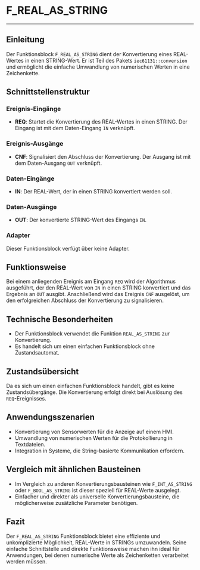 # F_REAL_AS_STRING

* * * * * * * * * *
## Einleitung
Der Funktionsblock `F_REAL_AS_STRING` dient der Konvertierung eines REAL-Wertes in einen STRING-Wert. Er ist Teil des Pakets `iec61131::conversion` und ermöglicht die einfache Umwandlung von numerischen Werten in eine Zeichenkette.

## Schnittstellenstruktur
### **Ereignis-Eingänge**
- **REQ**: Startet die Konvertierung des REAL-Wertes in einen STRING. Der Eingang ist mit dem Daten-Eingang `IN` verknüpft.

### **Ereignis-Ausgänge**
- **CNF**: Signalisiert den Abschluss der Konvertierung. Der Ausgang ist mit dem Daten-Ausgang `OUT` verknüpft.

### **Daten-Eingänge**
- **IN**: Der REAL-Wert, der in einen STRING konvertiert werden soll.

### **Daten-Ausgänge**
- **OUT**: Der konvertierte STRING-Wert des Eingangs `IN`.

### **Adapter**
Dieser Funktionsblock verfügt über keine Adapter.

## Funktionsweise
Bei einem anliegenden Ereignis am Eingang `REQ` wird der Algorithmus ausgeführt, der den REAL-Wert von `IN` in einen STRING konvertiert und das Ergebnis an `OUT` ausgibt. Anschließend wird das Ereignis `CNF` ausgelöst, um den erfolgreichen Abschluss der Konvertierung zu signalisieren.

## Technische Besonderheiten
- Der Funktionsblock verwendet die Funktion `REAL_AS_STRING` zur Konvertierung.
- Es handelt sich um einen einfachen Funktionsblock ohne Zustandsautomat.

## Zustandsübersicht
Da es sich um einen einfachen Funktionsblock handelt, gibt es keine Zustandsübergänge. Die Konvertierung erfolgt direkt bei Auslösung des `REQ`-Ereignisses.

## Anwendungsszenarien
- Konvertierung von Sensorwerten für die Anzeige auf einem HMI.
- Umwandlung von numerischen Werten für die Protokollierung in Textdateien.
- Integration in Systeme, die String-basierte Kommunikation erfordern.

## Vergleich mit ähnlichen Bausteinen
- Im Vergleich zu anderen Konvertierungsbausteinen wie `F_INT_AS_STRING` oder `F_BOOL_AS_STRING` ist dieser speziell für REAL-Werte ausgelegt.
- Einfacher und direkter als universelle Konvertierungsbausteine, die möglicherweise zusätzliche Parameter benötigen.

## Fazit
Der `F_REAL_AS_STRING` Funktionsblock bietet eine effiziente und unkomplizierte Möglichkeit, REAL-Werte in STRINGs umzuwandeln. Seine einfache Schnittstelle und direkte Funktionsweise machen ihn ideal für Anwendungen, bei denen numerische Werte als Zeichenketten verarbeitet werden müssen.